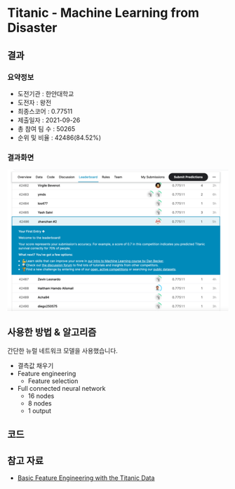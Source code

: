 # Titanic - Machine Learning from Disaster

## 결과

### 요약정보

- 도전기관 : 한얀대학교
- 도전자 : 왕전
- 최종스코어 : 0.77511
- 제출일자 : 2021-09-26
- 총 참여 팀 수 : 50265
- 순위 및 비율 : 42486(84.52%)

### 결과화면

![Leaderboard](./img/titanic.png)

## 사용한 방법 & 알고리즘

간단한 뉴럴 네트워크 모델을 사용했습니다.

- 결측값 채우기
- Feature engineering
  - Feature selection
- Full connected neural network
  - 16 nodes
  - 8 nodes
  - 1 output

## 코드

[](./titanic.ipynb)

## 참고 자료

- [Basic Feature Engineering with the Titanic Data](https://triangleinequality.wordpress.com/2013/09/08/basic-feature-engineering-with-the-titanic-data/)
